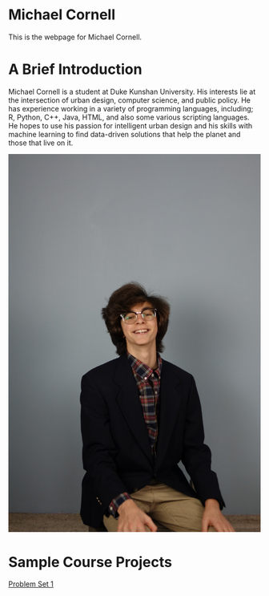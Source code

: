# Michael Cornell

This is the webpage for Michael Cornell.

# A Brief Introduction

Michael Cornell is a student at Duke Kunshan University. His interests lie at the intersection of urban design, computer science, and public policy. He has experience working in a variety of programming languages, including; R, Python, C++, Java, HTML, and also some various scripting languages. He hopes to use his passion for intelligent urban design and his skills with machine learning to find data-driven solutions that help the planet and those that live on it.

![Michael Cornell, 2022 Colorized](./image/sitting.pic.jpg)

# Sample Course Projects

[Problem Set 1](https://github.com/Rising-Stars-by-Sunshine/stats201-PS1-MichaelCornell)

